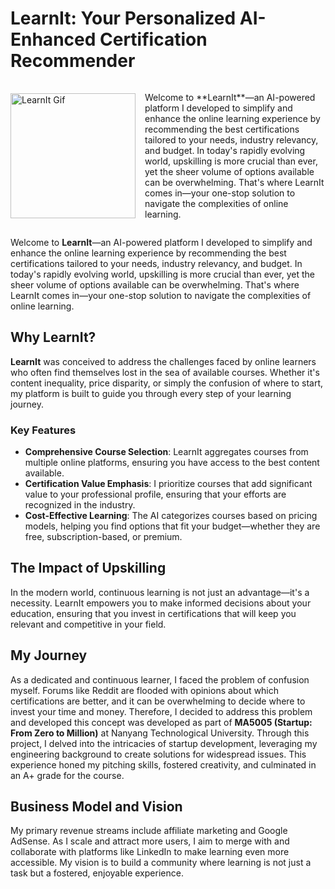 # LearnIt: Your Personalized AI-Enhanced Certification Recommender

<div style="display: flex; align-items: center;">
  <img src="URL_OF_YOUR_GIF" alt="LearnIt Gif" width="200" style="margin-right: 15px;" />
  <p>
    Welcome to **LearnIt**—an AI-powered platform I developed to simplify and enhance the online learning experience by recommending the best certifications tailored to your needs, industry relevancy, and budget. In today's rapidly evolving world, upskilling is more crucial than ever, yet the sheer volume of options available can be overwhelming. That's where LearnIt comes in—your one-stop solution to navigate the complexities of online learning.
  </p>
</div>

Welcome to **LearnIt**—an AI-powered platform I developed to simplify and enhance the online learning experience by recommending the best certifications tailored to your needs, industry relevancy, and budget. In today's rapidly evolving world, upskilling is more crucial than ever, yet the sheer volume of options available can be overwhelming. That's where LearnIt comes in—your one-stop solution to navigate the complexities of online learning.

## Why LearnIt?

**LearnIt** was conceived to address the challenges faced by online learners who often find themselves lost in the sea of available courses. Whether it's content inequality, price disparity, or simply the confusion of where to start, my platform is built to guide you through every step of your learning journey.

### Key Features
- **Comprehensive Course Selection**: LearnIt aggregates courses from multiple online platforms, ensuring you have access to the best content available.
- **Certification Value Emphasis**: I prioritize courses that add significant value to your professional profile, ensuring that your efforts are recognized in the industry.
- **Cost-Effective Learning**: The AI categorizes courses based on pricing models, helping you find options that fit your budget—whether they are free, subscription-based, or premium.

## The Impact of Upskilling

In the modern world, continuous learning is not just an advantage—it's a necessity. LearnIt empowers you to make informed decisions about your education, ensuring that you invest in certifications that will keep you relevant and competitive in your field.

## My Journey

As a dedicated and continuous learner, I faced the problem of confusion myself. Forums like Reddit are flooded with opinions about which certifications are better, and it can be overwhelming to decide where to invest your time and money. Therefore, I decided to address this problem  and developed this concept was developed as part of **MA5005 (Startup: From Zero to Million)** at Nanyang Technological University. Through this project, I delved into the intricacies of startup development, leveraging my engineering background to create solutions for widespread issues. This experience honed my pitching skills, fostered creativity, and culminated in an A+ grade for the course.

## Business Model and Vision

My primary revenue streams include affiliate marketing and Google AdSense. As I scale and attract more users, I aim to merge with and collaborate with platforms like LinkedIn to make learning even more accessible. My vision is to build a community where learning is not just a task but a fostered, enjoyable experience.
